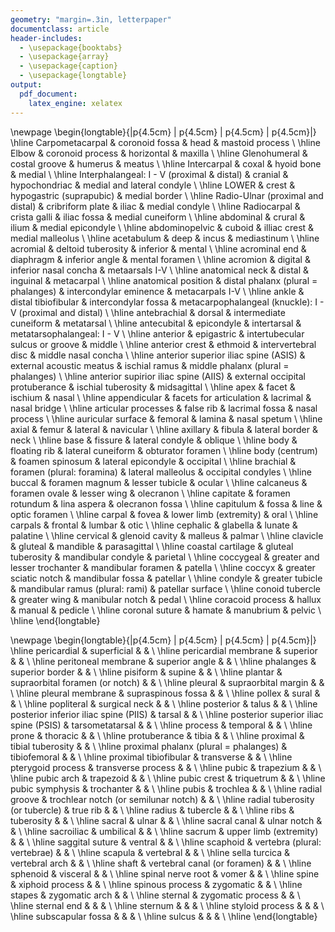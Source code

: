 ```yaml
---
geometry: "margin=.3in, letterpaper"
documentclass: article
header-includes:
  - \usepackage{booktabs}
  - \usepackage{array}
  - \usepackage{caption}
  - \usepackage{longtable}
output: 
  pdf_document:
    latex_engine: xelatex
---
```


\newpage
\begin{longtable}{|p{4.5cm} | p{4.5cm} | p{4.5cm} | p{4.5cm}|}
\hline
Carpometacarpal & coronoid fossa & head & mastoid process \\ \hline
Elbow & coronoid process & horizontal & maxilla \\ \hline
Glenohumeral & costal groove & humerus & meatus \\ \hline
Intercarpal & coxal & hyoid bone & medial \\ \hline
Interphalangeal: I - V (proximal \& distal) & cranial & hypochondriac & medial and lateral condyle \\ \hline
LOWER & crest & hypogastric (suprapubic) & medial border \\ \hline
Radio-Ulnar (proximal and distal) & cribriform plate & iliac & medial condyle \\ \hline
Radiocarpal & crista galli & iliac fossa & medial cuneiform \\ \hline
abdominal & crural & ilium & medial epicondyle \\ \hline
abdominopelvic & cuboid & illiac crest & medial malleolus \\ \hline
acetabulum & deep & incus & mediastinum \\ \hline
acromial & deltoid tuberosity & inferior & mental \\ \hline
acrominal end & diaphragm & inferior angle & mental foramen \\ \hline
acromion & digital & inferior nasal concha & metaarsals I-V \\ \hline
anatomical neck & distal & inguinal & metacarpal \\ \hline
anatomical position & distal phalanx (plural = phalanges) & intercondylar eminence & metacarpals I-V \\ \hline
ankle & distal tibiofibular & intercondylar fossa & metacarpophalangeal (knuckle): I - V (proximal and distal) \\ \hline
antebrachial & dorsal & intermediate cuneiform & metatarsal \\ \hline
antecubital & epicondyle & intertarsal & metatarsophalangeal: I - V \\ \hline
anterior & epigastric & intertubecular sulcus or groove & middle \\ \hline
anterior crest & ethmoid & intervertebral disc & middle nasal concha \\ \hline
anterior superior iliac spine (ASIS) & external acoustic meatus & ischial ramus & middle phalanx (plural = phalanges) \\ \hline
anterior supirior iliac spine (AIIS) & external occipital protuberance & ischial tuberosity & midsagittal \\ \hline
apex & facet & ischium & nasal \\ \hline
appendicular & facets for articulation & lacrimal & nasal bridge \\ \hline
articular processes & false rib & lacrimal fossa & nasal process \\ \hline
auricular surface & femoral & lamina & nasal spetum \\ \hline
axial & femur & lateral & navicular \\ \hline
axillary & fibula & lateral border & neck \\ \hline
base & fissure & lateral condyle & oblique \\ \hline
body & floating rib & lateral cuneiform & obturator foramen \\ \hline
body (centrum) & foamen spinosum & lateral epicondyle & occipital \\ \hline
brachial & foramen (plural: foramina) & lateral malleolus & occipital condyles \\ \hline
buccal & foramen magnum & lesser tubicle & ocular \\ \hline
calcaneus & foramen ovale & lesser wing & olecranon \\ \hline
capitate & foramen rotundum & lina aspera & olecranon fossa \\ \hline
capitulum & fossa & line & optic foramen \\ \hline
carpal & fovea & lower limb (extremity) & oral \\ \hline
carpals & frontal & lumbar & otic \\ \hline
cephalic & glabella & lunate & palatine \\ \hline
cervical & glenoid cavity & malleus & palmar \\ \hline
clavicle & gluteal & mandible & parasagittal \\ \hline
coastal cartilage & gluteal tuberosity & mandibular condyle & parietal \\ \hline
coccygeal & greater and lesser trochanter & mandibular foramen & patella \\ \hline
coccyx & greater sciatic notch & mandibular fossa & patellar \\ \hline
condyle & greater tubicle & mandibular ramus (plural: rami) & patellar surface \\ \hline
conoid tubercle & greater wing & manibular notch & pedal \\ \hline
coracoid process & hallux & manual & pedicle \\ \hline
coronal suture & hamate & manubrium & pelvic \\ \hline
\end{longtable}

\newpage
\begin{longtable}{|p{4.5cm} | p{4.5cm} | p{4.5cm} | p{4.5cm}|}
\hline
pericardial & superficial &  &  \\ \hline
pericardial membrane & superior &  &  \\ \hline
peritoneal membrane & superior angle &  &  \\ \hline
phalanges & superior border &  &  \\ \hline
pisiform & supine &  &  \\ \hline
plantar & supraorbital foramen (or notch) &  &  \\ \hline
pleural & supraorbital margin &  &  \\ \hline
pleural membrane & supraspinous fossa &  &  \\ \hline
pollex & sural &  &  \\ \hline
popliteral & surgical neck &  &  \\ \hline
posterior & talus &  &  \\ \hline
posterior inferior iliac spine (PIIS) & tarsal &  &  \\ \hline
posterior superior iliac spine (PSIS) & tarsometatarsal &  &  \\ \hline
process & temporal &  &  \\ \hline
prone & thoracic &  &  \\ \hline
protuberance & tibia &  &  \\ \hline
proximal & tibial tuberosity &  &  \\ \hline
proximal phalanx (plural = phalanges) & tibiofemoral &  &  \\ \hline
proximal tibiofibular & transverse &  &  \\ \hline
pterygoid process & transverse process &  &  \\ \hline
pubic & trapezium &  &  \\ \hline
pubic arch & trapezoid &  &  \\ \hline
pubic crest & triquetrum &  &  \\ \hline
pubic symphysis & trochanter &  &  \\ \hline
pubis & trochlea &  &  \\ \hline
radial groove & trochlear notch (or semilunar notch) &  &  \\ \hline
radial tuberosity (or tubercle) & true rib &  &  \\ \hline
radius & tubercle &  &  \\ \hline
ribs & tuberosity &  &  \\ \hline
sacral & ulnar &  &  \\ \hline
sacral canal & ulnar notch &  &  \\ \hline
sacroiliac & umbilical &  &  \\ \hline
sacrum & upper limb (extremity) &  &  \\ \hline
saggital suture & ventral &  &  \\ \hline
scaphoid & vertebra (plural: vertebrae) &  &  \\ \hline
scapula & vertebral &  &  \\ \hline
sella turcica & vertebral arch &  &  \\ \hline
shaft & vertebral canal (or foramen) &  &  \\ \hline
sphenoid & visceral &  &  \\ \hline
spinal nerve root & vomer &  &  \\ \hline
spine & xiphoid process &  &  \\ \hline
spinous process & zygomatic &  &  \\ \hline
stapes & zygomatic arch &  &  \\ \hline
sternal & zygomatic process &  &  \\ \hline
sternal end &  &  &  \\ \hline
sternum &  &  &  \\ \hline
styloid process &  &  &  \\ \hline
subscapular fossa &  &  &  \\ \hline
sulcus &  &  &  \\ \hline
\end{longtable}
